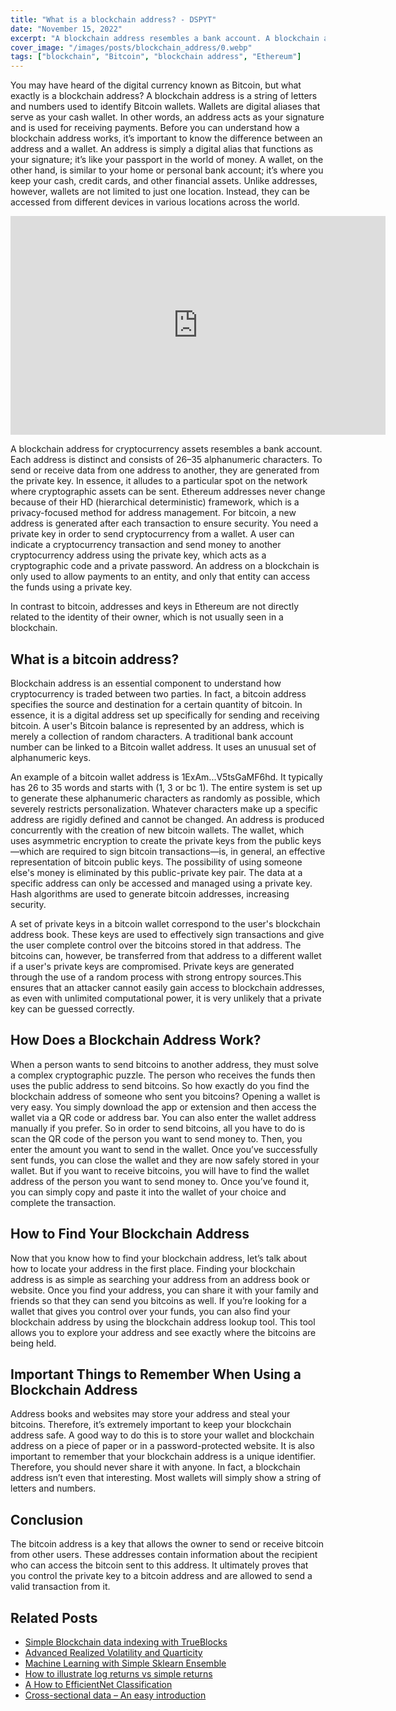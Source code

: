```yaml
---
title: "What is a blockchain address? - DSPYT"
date: "November 15, 2022"
excerpt: "A blockchain address resembles a bank account. A blockchain address acts as a digital location for cryptocurrency."
cover_image: "/images/posts/blockchain_address/0.webp"
tags: ["blockchain", "Bitcoin", "blockchain address", "Ethereum"]
---
```


You may have heard of the digital currency known as Bitcoin, but what exactly is a blockchain address? A blockchain address is a string of letters and numbers used to identify Bitcoin wallets. Wallets are digital aliases that serve as your cash wallet. In other words, an address acts as your signature and is used for receiving payments. Before you can understand how a blockchain address works, it’s important to know the difference between an address and a wallet. An address is simply a digital alias that functions as your signature; it’s like your passport in the world of money. A wallet, on the other hand, is similar to your home or personal bank account; it’s where you keep your cash, credit cards, and other financial assets. Unlike addresses, however, wallets are not limited to just one location. Instead, they can be accessed from different devices in various locations across the world.

<div className="flex justify-center">
    <iframe width="600" height="350" src="https://www.youtube.com/embed/MoQa_zdmoKs?autoplay=1&mute=1" title="YouTube video player" frameBorder="0" allow="accelerometer; autoplay; clipboard-write; encrypted-media; gyroscope; picture-in-picture;fullscreen"></iframe>
</div>

A blockchain address for cryptocurrency assets resembles a bank account. Each address is distinct and consists of 26–35 alphanumeric characters.
To send or receive data from one address to another, they are generated from the private key. In essence, it alludes to a particular spot on the network where cryptographic assets can be sent.
Ethereum addresses never change because of their HD (hierarchical deterministic) framework, which is a privacy-focused method for address management. For bitcoin, a new address is generated after each transaction to ensure security.
You need a private key in order to send cryptocurrency from a wallet. A user can indicate a cryptocurrency transaction and send money to another cryptocurrency address using the private key, which acts as a cryptographic code and a private password.
An address on a blockchain is only used to allow payments to an entity, and only that entity can access the funds using a private key.

In contrast to bitcoin, addresses and keys in Ethereum are not directly related to the identity of their owner, which is not usually seen in a blockchain.

## What is a bitcoin address?

Blockchain address is an essential component to understand how cryptocurrency is traded between two parties. In fact, a bitcoin address specifies the source and destination for a certain quantity of bitcoin.
In essence, it is a digital address set up specifically for sending and receiving bitcoin.
A user's Bitcoin balance is represented by an address, which is merely a collection of random characters.
A traditional bank account number can be linked to a Bitcoin wallet address. It uses an unusual set of alphanumeric keys.

An example of a bitcoin wallet address is 1ExAm...V5tsGaMF6hd. It typically has 26 to 35 words and starts with (1, 3 or bc 1).
The entire system is set up to generate these alphanumeric characters as randomly as possible, which severely restricts personalization. Whatever characters make up a specific address are rigidly defined and cannot be changed. An address is produced concurrently with the creation of new bitcoin wallets.
The wallet, which uses asymmetric encryption to create the private keys from the public keys—which are required to sign bitcoin transactions—is, in general, an effective representation of bitcoin public keys. The possibility of using someone else's money is eliminated by this public-private key pair. The data at a specific address can only be accessed and managed using a private key. Hash algorithms are used to generate bitcoin addresses, increasing security.

A set of private keys in a bitcoin wallet correspond to the user's blockchain address book. These keys are used to effectively sign transactions and give the user complete control over the bitcoins stored in that address. The bitcoins can, however, be transferred from that address to a different wallet if a user's private keys are compromised. Private keys are generated through the use of a random process with strong entropy sources.This ensures that an attacker cannot easily gain access to blockchain addresses, as even with unlimited computational power, it is very unlikely that a private key can be guessed correctly.

## How Does a Blockchain Address Work?

When a person wants to send bitcoins to another address, they must solve a complex cryptographic puzzle. The person who receives the funds then uses the public address to send bitcoins. So how exactly do you find the blockchain address of someone who sent you bitcoins? Opening a wallet is very easy. You simply download the app or extension and then access the wallet via a QR code or address bar. You can also enter the wallet address manually if you prefer. So in order to send bitcoins, all you have to do is scan the QR code of the person you want to send money to. Then, you enter the amount you want to send in the wallet. Once you’ve successfully sent funds, you can close the wallet and they are now safely stored in your wallet. But if you want to receive bitcoins, you will have to find the wallet address of the person you want to send money to. Once you’ve found it, you can simply copy and paste it into the wallet of your choice and complete the transaction.

## How to Find Your Blockchain Address

Now that you know how to find your blockchain address, let’s talk about how to locate your address in the first place. Finding your blockchain address is as simple as searching your address from an address book or website. Once you find your address, you can share it with your family and friends so that they can send you bitcoins as well. If you’re looking for a wallet that gives you control over your funds, you can also find your blockchain address by using the blockchain address lookup tool. This tool allows you to explore your address and see exactly where the bitcoins are being held.

## Important Things to Remember When Using a Blockchain Address

Address books and websites may store your address and steal your bitcoins. Therefore, it’s extremely important to keep your blockchain address safe. A good way to do this is to store your wallet and blockchain address on a piece of paper or in a password-protected website. It is also important to remember that your blockchain address is a unique identifier. Therefore, you should never share it with anyone. In fact, a blockchain address isn’t even that interesting. Most wallets will simply show a string of letters and numbers.

## Conclusion

The bitcoin address is a key that allows the owner to send or receive bitcoin from other users. These addresses contain information about the recipient who can access the bitcoin sent to this address. It ultimately proves that you control the private key to a bitcoin address and are allowed to send a valid transaction from it.

## Related Posts

- [Simple Blockchain data indexing with TrueBlocks](https://dspyt.com/blockchain-data-indexer-with-trueblocks)
- [Advanced Realized Volatility and Quarticity](https://dspyt.com/advanced-realized-volatility-and-quarticity)
- [Machine Learning with Simple Sklearn Ensemble](https://dspyt.com/machine-learning-simple-sklearn-ensemble)
- [How to illustrate log returns vs simple returns](https://dspyt.com/simple-returns-log-return-and-volatility-simple-introduction)
- [A How to EfficientNet Classification](https://dspyt.com/efficientnet-classification)
- [Cross-sectional data – An easy introduction](https://dspyt.com/cross-sectional-data-an-easy-introduction)

